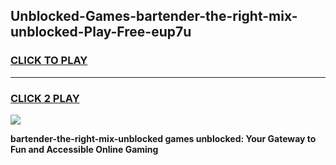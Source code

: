 
## Unblocked-Games-bartender-the-right-mix-unblocked-Play-Free-eup7u
<h3>
<a href="https://premium76.site?title=bartender-the-right-mix-unblocked&ref=12A">CLICK TO PLAY</a></h3>
<hr>

<h3>
<a href="https://premium76.site?title=bartender-the-right-mix-unblocked&ref=12A">CLICK 2 PLAY</a>
  
</h3>

<a href="https://premium76.site?title=bartender-the-right-mix-unblocked&ref=12A"><img src="https://clearcache.store/games.png"></a>


**bartender-the-right-mix-unblocked games unblocked: Your Gateway to Fun and Accessible Online Gaming**
